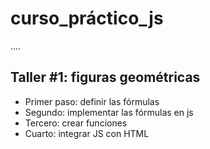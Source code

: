 # curso_práctico_js

....

## Taller #1: figuras geométricas

- Primer paso: definir las fórmulas
- Segundo: implementar las fórmulas en js 
- Tercero: crear funciones
- Cuarto: integrar JS con HTML

